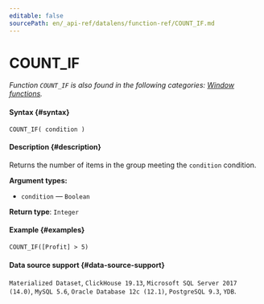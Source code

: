```yaml
---
editable: false
sourcePath: en/_api-ref/datalens/function-ref/COUNT_IF.md
---
```


# COUNT_IF

_Function `COUNT_IF` is also found in the following categories: [Window functions](COUNT_IF_WINDOW.md)._

#### Syntax {#syntax}


```
COUNT_IF( condition )
```

#### Description {#description}
Returns the number of items in the group meeting the `condition` condition.

**Argument types:**
- `condition` — `Boolean`


**Return type**: `Integer`

#### Example {#examples}

```
COUNT_IF([Profit] > 5)
```


#### Data source support {#data-source-support}

`Materialized Dataset`, `ClickHouse 19.13`, `Microsoft SQL Server 2017 (14.0)`, `MySQL 5.6`, `Oracle Database 12c (12.1)`, `PostgreSQL 9.3`, `YDB`.

